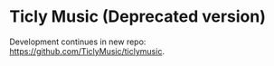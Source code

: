 # Ticly Music (Deprecated version)
Development continues in new repo: https://github.com/TiclyMusic/ticlymusic.
